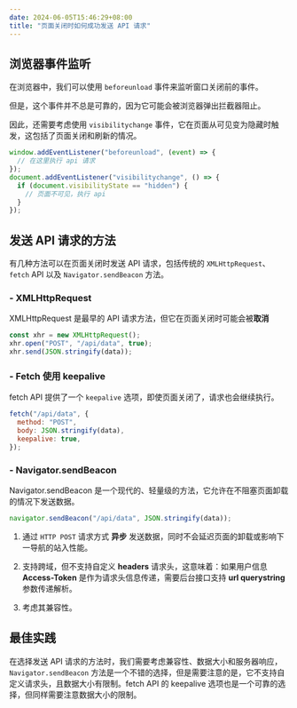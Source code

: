 ```yaml
---
date: 2024-06-05T15:46:29+08:00
title: "页面关闭时如何成功发送 API 请求"
---
```


## 浏览器事件监听

在浏览器中，我们可以使用 `beforeunload` 事件来监听窗口关闭前的事件。

但是，这个事件并不总是可靠的，因为它可能会被浏览器弹出拦截器阻止。

因此，还需要考虑使用 `visibilitychange` 事件，它在页面从可见变为隐藏时触发，这包括了页面关闭和刷新的情况。

```js
window.addEventListener("beforeunload", (event) => {
  // 在这里执行 api 请求
});
document.addEventListener("visibilitychange", () => {
  if (document.visibilityState == "hidden") {
    // 页面不可见，执行 api
  }
});
```

## 发送 API 请求的方法

有几种方法可以在页面关闭时发送 API 请求，包括传统的 `XMLHttpRequest`、`fetch` API 以及 `Navigator.sendBeacon` 方法。

### - XMLHttpRequest

XMLHttpRequest 是最早的 API 请求方法，但它在页面关闭时可能会被**取消**

```js
const xhr = new XMLHttpRequest();
xhr.open("POST", "/api/data", true);
xhr.send(JSON.stringify(data));
```

### - Fetch 使用 keepalive

fetch API 提供了一个 `keepalive` 选项，即使页面关闭了，请求也会继续执行。

```js
fetch("/api/data", {
  method: "POST",
  body: JSON.stringify(data),
  keepalive: true,
});
```

### - Navigator.sendBeacon

Navigator.sendBeacon 是一个现代的、轻量级的方法，它允许在不阻塞页面卸载的情况下发送数据。

```js
navigator.sendBeacon("/api/data", JSON.stringify(data));
```

1. 通过 `HTTP POST` 请求方式 **异步** 发送数据，同时不会延迟页面的卸载或影响下一导航的站入性能。

2. 支持跨域，但不支持自定义 **headers** 请求头，这意味着：如果用户信息 **Access-Token** 是作为请求头信息传递，需要后台接口支持 **url querystring** 参数传递解析。

3. 考虑其兼容性。

## 最佳实践

在选择发送 API 请求的方法时，我们需要考虑兼容性、数据大小和服务器响应，`Navigator.sendBeacon` 方法是一个不错的选择，但是需要注意的是，它不支持自定义请求头，且数据大小有限制。fetch API 的 keepalive 选项也是一个可靠的选择，但同样需要注意数据大小的限制。
